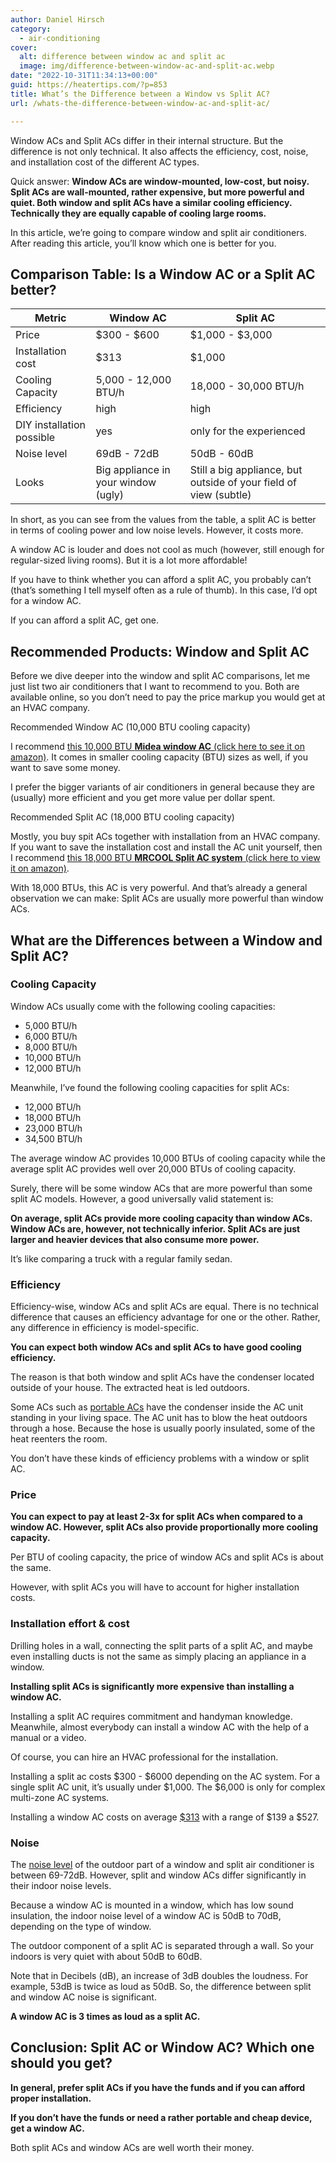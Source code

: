 ```yaml
---
author: Daniel Hirsch
category:
  - air-conditioning
cover:
  alt: difference between window ac and split ac
  image: img/difference-between-window-ac-and-split-ac.webp
date: "2022-10-31T11:34:13+00:00"
guid: https://heatertips.com/?p=853
title: What’s the Difference between a Window vs Split AC?
url: /whats-the-difference-between-window-ac-and-split-ac/

---
```

Window ACs and Split ACs differ in their internal structure. But the difference is not only technical. It also affects the efficiency, cost, noise, and installation cost of the different AC types.

Quick answer: **Window ACs are window-mounted, low-cost, but noisy. Split ACs are wall-mounted, rather expensive, but more powerful and quiet. Both window and split ACs have a similar cooling efficiency. Technically they are equally capable of cooling large rooms.**

In this article, we’re going to compare window and split air conditioners. After reading this article, you’ll know which one is better for you.

## Comparison Table: Is a Window AC or a Split AC better?

Metric | Window AC | Split AC
-- | -- | --
Price | $300 - $600 | $1,000 - $3,000
Installation cost | $313 | $1,000
Cooling Capacity | 5,000 - 12,000 BTU/h | 18,000 - 30,000 BTU/h
Efficiency | high | high
DIY installation possible | yes | only for the experienced
Noise level | 69dB - 72dB | 50dB - 60dB
Looks | Big appliance in your window (ugly) | Still a big appliance, but outside of your field of view (subtle)

In short, as you can see from the values from the table, a split AC is better in terms of cooling power and low noise levels. However, it costs more.

A window AC is louder and does not cool as much (however, still enough for regular-sized living rooms). But it is a lot more affordable!

If you have to think whether you can afford a split AC, you probably can’t (that’s something I tell myself often as a rule of thumb). In this case, I’d opt for a window AC.

If you can afford a split AC, get one.

## Recommended Products: Window and Split AC

Before we dive deeper into the window and split AC comparisons, let me just list two air conditioners that I want to recommend to you. Both are available online, so you don’t need to pay the price markup you would get at an HVAC company.

Recommended Window AC (10,000 BTU cooling capacity)

I recommend [this 10,000 BTU **Midea window AC** (click here to see it on amazon)](https://www.amazon.com/Midea-Conditioner-Fan-Cools-Circulates-Dehumidifies/dp/B07PFVKXYD?crid=PHVFRUH3F8E1&keywords=window+ac&qid=1667208091&qu=eyJxc2MiOiI2LjMyIiwicXNhIjoiNS43MyIsInFzcCI6IjQuNzUifQ%3D%3D&sprefix=window+ac%2Caps%2C429&sr=8-5&linkCode=ll1&tag=heatertips-20&linkId=bc804ebe8b5fa35e64c1d099d2d8d0a6&language=en_US&ref_=as_li_ss_tl). It comes in smaller cooling capacity (BTU) sizes as well, if you want to save some money.

I prefer the bigger variants of air conditioners in general because they are (usually) more efficient and you get more value per dollar spent.

Recommended Split AC (18,000 BTU cooling capacity)

Mostly, you buy spit ACs together with installation from an HVAC company. If you want to save the installation cost and install the AC unit yourself, then I recommend [this 18,000 BTU **MRCOOL Split AC system** (click here to view it on amazon)](https://www.amazon.com/MRCOOL-Ductless-Split-System-Generation/dp/B083R2QX9S?crid=386UML3Q63XAP&keywords=split%2Bac&qid=1667208298&qu=eyJxc2MiOiI1LjgwIiwicXNhIjoiNS4zOCIsInFzcCI6IjQuNTAifQ%3D%3D&sprefix=split%2Ba%2Caps%2C266&sr=8-5&th=1&linkCode=ll1&tag=heatertips-20&linkId=50c9c082da62761be902583e620911ac&language=en_US&ref_=as_li_ss_tl).

With 18,000 BTUs, this AC is very powerful. And that’s already a general observation we can make: Split ACs are usually more powerful than window ACs.

## What are the Differences between a Window and Split AC?

### Cooling Capacity

Window ACs usually come with the following cooling capacities:

- 5,000 BTU/h
- 6,000 BTU/h
- 8,000 BTU/h
- 10,000 BTU/h
- 12,000 BTU/h

Meanwhile, I’ve found the following cooling capacities for split ACs:

- 12,000 BTU/h
- 18,000 BTU/h
- 23,000 BTU/h
- 34,500 BTU/h

The average window AC provides 10,000 BTUs of cooling capacity while the average split AC provides well over 20,000 BTUs of cooling capacity.

Surely, there will be some window ACs that are more powerful than some split AC models. However, a good universally valid statement is:

**On average, split ACs provide more cooling capacity than window ACs. Window ACs are, however, not technically inferior. Split ACs are just larger and heavier devices that also consume more power.**

It’s like comparing a truck with a regular family sedan.

### Efficiency

Efficiency-wise, window ACs and split ACs are equal. There is no technical difference that causes an efficiency advantage for one or the other. Rather, any difference in efficiency is model-specific.

**You can expect both window ACs and split ACs to have good cooling efficiency.**

The reason is that both window and split ACs have the condenser located outside of your house. The extracted heat is led outdoors.

Some ACs such as [portable ACs](/how-does-a-portable-air-conditioner-work/) have the condenser inside the AC unit standing in your living space. The AC unit has to blow the heat outdoors through a hose. Because the hose is usually poorly insulated, some of the heat reenters the room.

You don’t have these kinds of efficiency problems with a window or split AC.

### Price

**You can expect to pay at least 2-3x for split ACs when compared to a window AC. However, split ACs also provide proportionally more cooling capacity.**

Per BTU of cooling capacity, the price of window ACs and split ACs is about the same.

However, with split ACs you will have to account for higher installation costs.

### Installation effort & cost

Drilling holes in a wall, connecting the split parts of a split AC, and maybe even installing ducts is not the same as simply placing an appliance in a window.

**Installing split ACs is significantly more expensive than installing a window AC.**

Installing a split AC requires commitment and handyman knowledge. Meanwhile, almost everybody can install a window AC with the help of a manual or a video.

Of course, you can hire an HVAC professional for the installation.

Installing a split ac costs $300 - $6000 depending on the AC system. For a single split AC unit, it’s usually under $1,000. The $6,000 is only for complex multi-zone AC systems.

Installing a window AC costs on average [$313](https://www.homeadvisor.com/cost/heating-and-cooling/install-a-window-air-conditioner/) with a range of $139 a $527.

### Noise

The [noise level](https://www.delcohvac.com/blog/which-type-of-air-conditioner-is-the-quietest/) of the outdoor part of a window and split air conditioner is between 69-72dB. However, split and window ACs differ significantly in their indoor noise levels.

Because a window AC is mounted in a window, which has low sound insulation, the indoor noise level of a window AC is 50dB to 70dB, depending on the type of window.

The outdoor component of a split AC is separated through a wall. So your indoors is very quiet with about 50dB to 60dB.

Note that in Decibels (dB), an increase of 3dB doubles the loudness. For example, 53dB is twice as loud as 50dB. So, the difference between split and window AC noise is significant.

**A window AC is 3 times as loud as a split AC.**

## Conclusion: Split AC or Window AC? Which one should you get?

**In general, prefer split ACs if you have the funds and if you can afford proper installation.**

**If you don’t have the funds or need a rather portable and cheap device, get a window AC.**

Both split ACs and window ACs are well worth their money.

